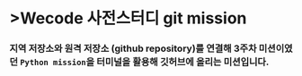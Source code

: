 # >Wecode 사전스터디 git mission

### 지역 저장소와 원격 저장소 (github repository)를 연결해 3주차 미션이였던 ```Python mission```을 터미널을 활용해 깃허브에 올리는 미션입니다.

